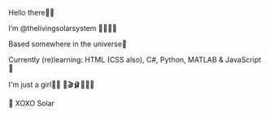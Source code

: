 Hello there👋🏻

I’m @thelivingsolarsystem 💫👩🏼‍💻

Based somewhere in the universe📍

Currently (re)learning: HTML (CSS also), C#, Python, MATLAB & JavaScript🤩

I'm just a girl🥺🎀
💖🎬🩰📸🎀🏁

💋 XOXO Solar

<!---
thelivingsolarsystem/thelivingsolarsystem is a ✨ special ✨ repository because its `README.md` (this file) appears on your GitHub profile.
You can click the Preview link to take a look at your changes.
--->
